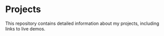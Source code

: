 # Projects
This repository contains detailed information about my projects, including links to live demos.
